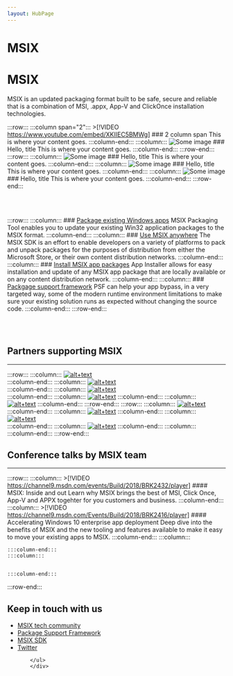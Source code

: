```yaml
---
layout: HubPage
---
```

<!-- 
<div style="background-color: black; padding-top: 20px; padding-bottom: 20px; margin-bottom: 40px;">
    <iframe width="560" height="315" src="https://www.youtube.com/embed/AUUwZTurcmQ" frameborder="0" allow="autoplay; encrypted-media" allowfullscreen></iframe>
</div>
 -->
# MSIX
# MSIX
MSIX is an updated packaging format built to be safe, secure and reliable that is a combination of MSI, .appx, App-V and ClickOnce installation technologies. 


<!-- :::row:::

    :::column:::
        >[!VIDEO https://www.youtube.com/embed/XKIIEC5BMWg]

    :::column-end:::
	:::column:::
	
		### [Get the MSIX SDK](color.md)
        This is an amazing description. 

    :::column-end:::
:::row-end:::
 -->

 :::row:::
    :::column span="2":::
        >[!VIDEO https://www.youtube.com/embed/XKIIEC5BMWg]
        ### 2 column span
        This is where your content goes.
    :::column-end:::
    :::column:::
        ![Some image](http://via.placeholder.com/1000x150)
        ### Hello, title
        This is where your content goes.
    :::column-end:::
:::row-end:::
:::row:::
    :::column:::
        ![Some image](http://via.placeholder.com/1000x150)
        ### Hello, title
        This is where your content goes.
    :::column-end:::
    :::column:::
        ![Some image](http://via.placeholder.com/1000x150)
        ### Hello, title
        This is where your content goes.
    :::column-end:::
    :::column:::
        ![Some image](http://via.placeholder.com/1000x150)
        ### Hello, title
        This is where your content goes.
    :::column-end:::
:::row-end:::


<br>
<br>

:::row:::
    :::column:::
        ### [Package existing Windows apps](color.md)
        MSIX Packaging Tool enables you to update your existing Win32 application packages to the MSIX format.
    :::column-end:::
    :::column:::
        ### [Use MSIX anywhere](typography.md)
      The MSIX SDK is an effort to enable developers on a variety of platforms to pack and unpack packages for the purposes of distribution from either the Microsoft Store, or their own content distribution networks.
    :::column-end:::
        :::column:::
        ### [Install MSIX app packages](color.md)
        App Installer allows for easy installation and update of any MSIX app package that are locally available or on any content distribution network.
    :::column-end:::
    :::column:::
       ### [Packgage support framework](typography.md)
PSF can help your app bypass, in a very targeted way, some of the modern runtime environment limitations to make sure your existing solution runs as expected without changing the source code.
    :::column-end:::
:::row-end:::

<br>
<br>

## Partners supporting MSIX
***
:::row:::
    :::column:::
       [![alt+text](images/AdvancedInstaller_Logo.png)](https://www.advancedinstaller.com/express-edition.html)  
    :::column-end:::
    :::column:::
     [![alt+text](images/Apptimized_Logo.png)](https://www.advancedinstaller.com/express-edition.html)  
    :::column-end:::
    :::column:::
	[![alt+text](images/CloudHouse_Logo.png)](https://www.advancedinstaller.com/express-edition.html)     
	:::column-end:::
    :::column:::
	[![alt+text](images/EMCO_Software_Logo.png)](https://www.advancedinstaller.com/express-edition.html)
	 :::column-end:::
	:::column:::
	[![alt+text](images/Raynet_Logo.png)](https://www.advancedinstaller.com/express-edition.html)
	:::column-end:::
:::row-end:::
:::row:::
    :::column:::
	[![alt+text](images/FireGiant_Logo.png)](https://www.advancedinstaller.com/express-edition.html)     
	:::column-end:::
    :::column:::
	[![alt+text](images/InfoPulse_Logo.png)](https://www.advancedinstaller.com/express-edition.html)
    :::column-end:::
	:::column:::
	[![alt+text](images/installaware-logo.png)](https://www.advancedinstaller.com/express-edition.html)     
	:::column-end:::
    :::column:::
	[![alt+text](images/Raynet_Logo.png)](https://www.advancedinstaller.com/express-edition.html)
	:::column-end:::
	:::column:::
	:::column-end:::
:::row-end:::


## Conference talks by MSIX team
***

:::row:::
    :::column:::
	>[!VIDEO https://channel9.msdn.com/events/Build/2018/BRK2432/player]
        #### MSIX: Inside and out
        Learn why MSIX brings the best of MSI, Click Once, App-V and APPX togehter for you customers and business. 
    :::column-end:::
    :::column:::
	  >[!VIDEO https://channel9.msdn.com/Events/Build/2018/BRK2416/player] 
        #### Accelerating Windows 10 enterprise app deployment
		 Deep dive into the benefits of MSIX and the new tooling and features available to make it easy to move your existing apps to MSIX. 
    :::column-end:::
        :::column:::

    :::column-end:::
    :::column:::
   

    :::column-end:::
:::row-end:::


        
<!-- 
<div>
        <ul class="links">
           <li>
                <a href="https://www.youtube-nocookie.com/6c46e9e2-ac10-4237-a29a-86243142bac1">
                   Tech talk 1
                </a>
				<p>description</p>
            </li>
            <li>
                <a href="https://www.youtube.com/watch?v=z6q15jwk0H8">
                    Tech talk 2
                </a>
						<p>description</p>
            </li>
            <li>

            </li>
            <li>
            </li>
            
        </ul>
</div>
-->



 <div class="container centered pageFooter">
        <h2>Keep in touch with us</h2>
        <ul class="links">
           <li>
                <a href="https://techcommunity.microsoft.com/t5/MSIX/ct-p/MSIX">
                    MSIX tech community
                </a>
            </li>
            <li>
                <a href="https://github.com/Microsoft/MSIX-PackageSupportFramework/issues">
                    Package Support Framework
                </a>
            </li>
            <li>
                <a href="https://github.com/Microsoft/msix-packaging/issues">
                    MSIX SDK
                </a>
            </li>
            <li>
                <a href="http://twitter.com/#!/search/realtime/%23msix">
                    Twitter
                </a>
            </li>
            
        </ul>
		</div>


